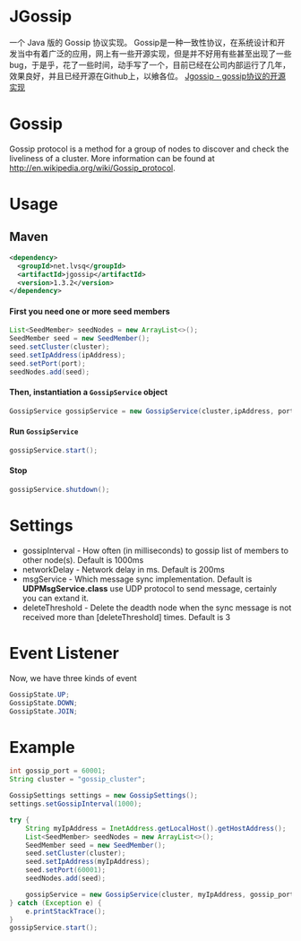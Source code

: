 # JGossip
一个 Java 版的 Gossip 协议实现。
Gossip是一种一致性协议，在系统设计和开发当中有着广泛的应用，网上有一些开源实现，但是并不好用有些甚至出现了一些bug，于是乎，花了一些时间，动手写了一个，目前已经在公司内部运行了几年，效果良好，并且已经开源在Github上，以飨各位。
[Jgossip - gossip协议的开源实现](http://https://lvsq.net/2019/12/jgossip/)


# Gossip
Gossip protocol is a method for a group of nodes to discover and check the liveliness of a cluster. More information can be found at http://en.wikipedia.org/wiki/Gossip_protocol.

# Usage
## Maven
```xml
<dependency>
  <groupId>net.lvsq</groupId>
  <artifactId>jgossip</artifactId>
  <version>1.3.2</version>
</dependency>
```


#### First you need one or more seed members

```java
List<SeedMember> seedNodes = new ArrayList<>();
SeedMember seed = new SeedMember();
seed.setCluster(cluster);
seed.setIpAddress(ipAddress);
seed.setPort(port);
seedNodes.add(seed);
```


#### Then, instantiation a `GossipService` object
```java
GossipService gossipService = new GossipService(cluster,ipAddress, port, id, seedNodes, new GossipSettings(), (member, state) -> {});
```

#### Run `GossipService`
```java
gossipService.start();
```

#### Stop
```java
gossipService.shutdown();
```

# Settings
* gossipInterval - How often (in milliseconds) to gossip list of members to other node(s). Default is 1000ms
* networkDelay - Network delay in ms. Default is 200ms
* msgService - Which message sync implementation. Default is **UDPMsgService.class** use UDP protocol to send message, certainly you can extand it.
* deleteThreshold - Delete the deadth node when the sync message is not received more than [deleteThreshold] times. Default is 3

# Event Listener
Now, we have three kinds of event
```java
GossipState.UP;
GossipState.DOWN;
GossipState.JOIN;
```

# Example
```java
int gossip_port = 60001;
String cluster = "gossip_cluster";

GossipSettings settings = new GossipSettings();
settings.setGossipInterval(1000);

try {
    String myIpAddress = InetAddress.getLocalHost().getHostAddress();
    List<SeedMember> seedNodes = new ArrayList<>();
    SeedMember seed = new SeedMember();
    seed.setCluster(cluster);
    seed.setIpAddress(myIpAddress);
    seed.setPort(60001);
    seedNodes.add(seed);

    gossipService = new GossipService(cluster, myIpAddress, gossip_port, null, seedNodes, settings, (member, state) ->System.out.println("member:" + member + "  state: " + state));
} catch (Exception e) {
    e.printStackTrace();
}
gossipService.start();
        
```
